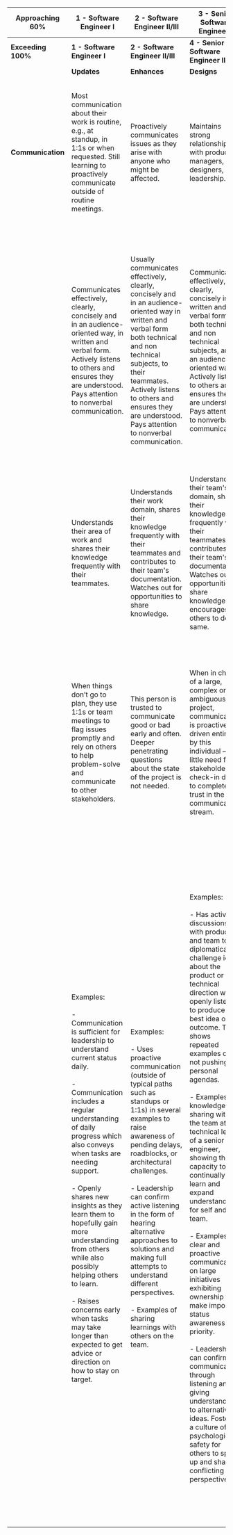 | Approaching 60% | 1 - Software Engineer I | 2 - Software Engineer II/III | 3 - Senior Software Engineer I | 5 - Staff Software Engineer I | 6 - Staff Software Engineer II | 8 - Principal Architect II |
| --- | --- | --- | --- | --- | --- | --- |
| **Exceeding 100%**  | **1 - Software Engineer I** | **2 - Software Engineer II/III** | **4 - Senior Software Engineer II** | **6 - Staff Software Engineer II** | **7 - Principal Architect I** | **9 - Principal Architect III** |
| | **Updates** | **Enhances** | **Designs** | **Owns** | **Evolves** | **Leads** |
| **Communication** | Most communication about their work is routine, e.g., at standup, in 1:1s or when requested. Still learning to proactively communicate outside of routine meetings.                                                                                                                                                                                                                                                                                                                                                                                                                                                                                                                                                                                                                                                                    | Proactively communicates issues as they arise with anyone who might be affected.                                                                                                                                                                                                                                                                                                                                                                                                                                                                                                                                                                                                                                                                                                                                        | Maintains strong relationships with product managers, designers, and leadership.                                                                                                                                                                                                                                                                                                                                                                                                                                                                                                                                                                                                                                                                                                                                                                        | Often meeting with senior leadership to discuss justifications, tradeoffs, and costs of critical technology choices and architectural directions.                                                                                                                                                                                                                                                                                                                                                                                                                                                                                                                                                                                                                                                                                                                                                                                                                                                                                                                                                                                                                                                | Meets with senior leadership regularly to advise on technical direction, and development processes discussing justifications, tradeoffs, and costs within the engineering organization.                                                                                                                                                                                                                                                                                                                                                                                                                                                                                                                                                                                                                                                                                                                                                                                                                                                                                                           | Meets with senior leadership regularly to advise and reflect on technical vision, product vision, and development processes discussing justifications, tradeoffs, and costs of critical company-level issues.                                                                                                                                                                                                                                                                                                                                                                                                                                                                                                                                                                                                                                                                                                                |
| | Communicates effectively, clearly, concisely and in an audience-oriented way, in written and verbal form. Actively listens to others and ensures they are understood. Pays attention to nonverbal communication.                                                                                                                                                                                                                                                                                                                                                                                                                                                                                                                                                                                                                       | Usually communicates effectively, clearly, concisely and in an audience-oriented way in written and verbal form both technical and non technical subjects, to their teammates. Actively listens to others and ensures they are understood. Pays attention to nonverbal communication.                                                                                                                                                                                                                                                                                                                                                                                                                                                                                                                                   | Communicates effectively, clearly, concisely in written and verbal form both technical and non technical subjects, and in an audience-oriented way. Actively listens to others and ensures they are understood. Pays attention to nonverbal communication.                                                                                                                                                                                                                                                                                                                                                                                                                                                                                                                                                                                              | Is able to communicate effectively with a diverse team. Fosters a culture of clear, concise, effective, audience-oriented communication on their team, ensuring teammates actively listen to others and are understood. Actively demonstrates these behaviors. Pays attention to nonverbal communication.                                                                                                                                                                                                                                                                                                                                                                                                                                                                                                                                                                                                                                                                                                                                                                                                                                                                                        | Is able to communicate effectively with a diverse set of teams. Fosters a culture of clear, concise, effective communication across several teams, ensuring teammates actively listen to others and are understood. Actively demonstrates these behaviors. Pays attention to nonverbal communication.                                                                                                                                                                                                                                                                                                                                                                                                                                                                                                                                                                                                                                                                                                                                                                                             | Is able to communicate effectively across the company within all domains of the business. Fosters a culture of clear, concise, effective, audience-oriented communication across the company, ensuring teammates actively listen to others and are understood. Actively demonstrates these behaviors. Pays attention to nonverbal communication.                                                                                                                                                                                                                                                                                                                                                                                                                                                                                                                                                                             |
| | Understands their area of work and shares their knowledge frequently with their teammates.                                                                                                                                                                                                                                                                                                                                                                                                                                                                                                                                                                                                                                                                                                                                             | Understands their work domain, shares their knowledge frequently with their teammates and contributes to their team's documentation. Watches out for opportunities to share knowledge.                                                                                                                                                                                                                                                                                                                                                                                                                                                                                                                                                                                                                                  | Understands their team's domain, shares their knowledge frequently with their teammates and contributes to their team's documentation. Watches out for opportunities to share knowledge and encourages others to do the same.                                                                                                                                                                                                                                                                                                                                                                                                                                                                                                                                                                                                                           | Fosters a culture of documentation and knowledge sharing within their team and with their team's business stakeholders; actively demonstrates these behaviors.                                                                                                                                                                                                                                                                                                                                                                                                                                                                                                                                                                                                                                                                                                                                                                                                                                                                                                                                                                                                                                   | Fosters a culture of documentation and knowledge sharing across several teams and their respective business stakeholders; actively demonstrates these behaviors.                                                                                                                                                                                                                                                                                                                                                                                                                                                                                                                                                                                                                                                                                                                                                                                                                                                                                                                                  | Fosters a culture of documentation and knowledge sharing across the organization and company; actively demonstrates these behaviors.                                                                                                                                                                                                                                                                                                                                                                                                                                                                                                                                                                                                                                                                                                                                                                                         |
| | When things don’t go to plan, they use 1:1s or team meetings to flag issues promptly and rely on others to help problem-solve and communicate to other stakeholders.                                                                                                                                                                                                                                                                                                                                                                                                                                                                                                                                                                                                                                                                   | This person is trusted to communicate good or bad early and often. Deeper penetrating questions about the state of the project is not needed.                                                                                                                                                                                                                                                                                                                                                                                                                                                                                                                                                                                                                                                                           | When in charge of a large, complex or ambiguous project, communication is proactive and driven entirely by this individual — little need for stakeholders to check-in due to complete trust in the communication stream.                                                                                                                                                                                                                                                                                                                                                                                                                                                                                                                                                                                                                                | Relied upon as one of the best communicators of complicated technical subjects, tradeoffs, and decisions.                                                                                                                                                                                                                                                                                                                                                                                                                                                                                                                                                                                                                                                                                                                                                                                                                                                                                                                                                                                                                                                                                        | Is the goto for person for difficult technical decisions to think concisely and communicate clear and effective ideas thinking outside of the normal path of solutions.                                                                                                                                                                                                                                                                                                                                                                                                                                                                                                                                                                                                                                                                                                                                                                                                                                                                                                                           | Is the goto for person for challenging company level technical or product decisions to clearly articulate the problem, and collaborate on a solution to compile a clear direction. Is relied on to think and account for all challenges and potential outcomes while rallying a group of thinkers to produce an innovative solution.                                                                                                                                                                                                                                                                                                                                                                                                                                                                                                                                                                                         |
| | Examples:<br><br>\- Communication is sufficient for leadership to understand current status daily.<br><br>\- Communication includes a regular understanding of daily progress which also conveys when tasks are needing support.<br><br>\- Openly shares new insights as they learn them to hopefully gain more understanding from others while also possibly helping others to learn.<br><br>\- Raises concerns early when tasks may take longer than expected to get advice or direction on how to stay on target.                                                                                                                                                                                                                                                                                                                   | Examples:<br><br>\- Uses proactive communication (outside of typical paths such as standups or 1:1s) in several examples to raise awareness of pending delays, roadblocks, or architectural challenges.<br><br>\- Leadership can confirm active listening in the form of hearing alternative approaches to solutions and making full attempts to understand different perspectives.<br><br>\- Examples of sharing learnings with others on the team.                                                                                                                                                                                                                                                                                                                                                                    | Examples:<br><br>\- Has active discussions with product and team to diplomatically challenge ideas about the product or technical direction while openly listening to produce the best idea or outcome. This shows repeated examples of not pushing personal agendas.<br><br>\- Examples of knowledge sharing with the team at the technical level of a senior engineer, showing the capacity to continually learn and expand understanding for self and the team.<br><br>\- Examples of clear and proactive communication on large initiatives exhibiting ownership to make important status awareness a priority.<br><br>\- Leadership can confirm communication through listening and giving understanding to alternative ideas. Fostering a culture of psychological safety for others to speak up and share conflicting perspectives.              | Examples:<br><br>\- Examples of influential communication and thought leadership on critical technology vision and direction with influence that stands out among all senior engineers.<br><br>\- Examples of being requested to consult and communicate with diverse teams and subjects to cover various but important needs and direction at the organizational level.<br><br>\- Examples of driving decisions and direction through documentation and being the primary source for collaboration on these documents within a team or multiple teams. Documentation provides simple direction that has alignment for all those involved through the collaborative effort.<br><br>\- Leadership can confirm communication through actively listening and asking others for feedback that may conflict with their ideas. Energy is given to hear others and ensure a culture of psychological safety where ideas are encouraged and strengths are valued.                                                                                                                                                                                                                                        | Examples:<br><br>\- Has repeatedly influenced decisions for senior leadership on technical direction and proven impact on the engineering organization.<br><br>\- Socialized new ideas in a way that gathered and built on the ideas, without overlooking shared thoughts and giving value to all contributors insights.<br><br>\- Has championed new ideas that were articulated with simple clarity which included all perspectives that were been brought into the discussion. The level of clear communication always simplifies decision making across the board.<br><br>\- Has not only collaborated and built a valuable repo of documentation, but has directly fostered and championed good documentation behaviors with those around them.                                                                                                                                                                                                                                                                                                                                              | Examples:<br><br>\- Has repeatedly influenced decisions for senior leadership on technical vision and long term stragic ideas that impact the company or customer market with a proven impact of results that have measurable impact on the overall business.<br><br>\- Socialized new ideas in a way that gathered and built on the ideas, without overlooking shared thoughts and giving value to all contributors insights.<br><br>\- Has championed new ideas that were articulated with simple clarity which included all perspectives that were been brought into the discussion. The level of clear communication always simplifies decision making across the board.<br><br>\- Has not only collaborated and built a valuable repo of documentation, but has directly fostered and championed good documentation behaviors with those around them.                                                                   |
| |                                                                                                                                                                                                                                                                                                                                                                                                                                                                                                                                                                                                                                                                                                                                                                                                                                        |                                                                                                                                                                                                                                                                                                                                                                                                                                                                                                                                                                                                                                                                                                                                                                                                                         |                                                                                                                                                                                                                                                                                                                                                                                                                                                                                                                                                                                                                                                                                                                                                                                                                                                         |                                                                                                                                                                                                                                                                                                                                                                                                                                                                                                                                                                                                                                                                                                                                                                                                                                                                                                                                                                                                                                                                                                                                                                                                  |                                                                                                                                                                                                                                                                                                                                                                                                                                                                                                                                                                                                                                                                                                                                                                                                                                                                                                                                                                                                                                                                                                   |                                                                                                                                                                                                                                                                                                                                                                                                                                                                                                                                                                                                                                                                                                                                                                                                                                                                                                                              |
